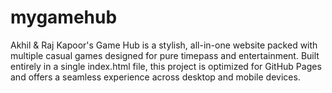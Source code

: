# mygamehub
Akhil &amp; Raj Kapoor's Game Hub is a stylish, all-in-one website packed with multiple casual games designed for pure timepass and entertainment. Built entirely in a single index.html file, this project is optimized for GitHub Pages and offers a seamless experience across desktop and mobile devices.
